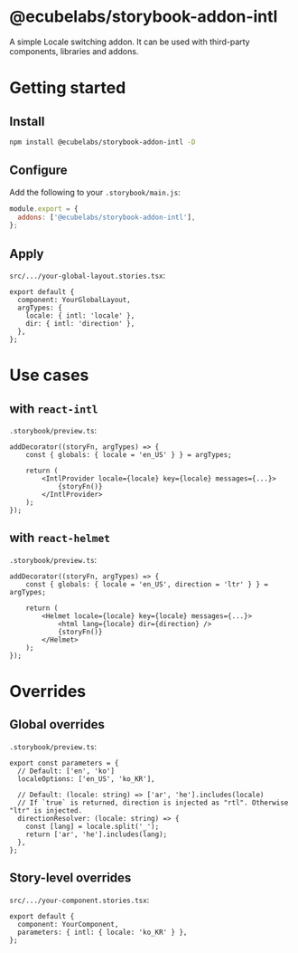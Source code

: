 # @ecubelabs/storybook-addon-intl

A simple Locale switching addon.
It can be used with third-party components, libraries and addons.

# Getting started

## Install

```sh
npm install @ecubelabs/storybook-addon-intl -D
```

## Configure

Add the following to your `.storybook/main.js`:

```js
module.export = {
  addons: ['@ecubelabs/storybook-addon-intl'],
};
```

## Apply

`src/.../your-global-layout.stories.tsx`:

```tsx
export default {
  component: YourGlobalLayout,
  argTypes: {
    locale: { intl: 'locale' },
    dir: { intl: 'direction' },
  },
};
```

# Use cases

## with `react-intl`

`.storybook/preview.ts`:

```tsx
addDecorator((storyFn, argTypes) => {
    const { globals: { locale = 'en_US' } } = argTypes;

    return (
        <IntlProvider locale={locale} key={locale} messages={...}>
            {storyFn()}
        </IntlProvider>
    );
});
```

## with `react-helmet`

`.storybook/preview.ts`:

```tsx
addDecorator((storyFn, argTypes) => {
    const { globals: { locale = 'en_US', direction = 'ltr' } } = argTypes;

    return (
        <Helmet locale={locale} key={locale} messages={...}>
            <html lang={locale} dir={direction} />
            {storyFn()}
        </Helmet>
    );
});
```

# Overrides

## Global overrides

`.storybook/preview.ts`:

```tsx
export const parameters = {
  // Default: ['en', 'ko']
  localeOptions: ['en_US', 'ko_KR'],

  // Default: (locale: string) => ['ar', 'he'].includes(locale)
  // If `true` is returned, direction is injected as "rtl". Otherwise "ltr" is injected.
  directionResolver: (locale: string) => {
    const [lang] = locale.split('_');
    return ['ar', 'he'].includes(lang);
  },
};
```

## Story-level overrides

`src/.../your-component.stories.tsx`:

```tsx
export default {
  component: YourComponent,
  parameters: { intl: { locale: 'ko_KR' } },
};
```
